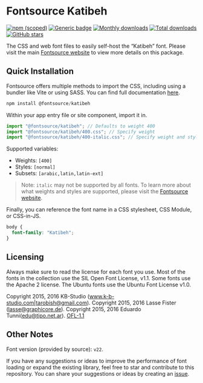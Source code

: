 # Fontsource Katibeh

[![npm (scoped)](https://img.shields.io/npm/v/@fontsource/katibeh?color=brightgreen)](https://www.npmjs.com/package/@fontsource/katibeh) [![Generic badge](https://img.shields.io/badge/fontsource-passing-brightgreen)](https://github.com/fontsource/fontsource) [![Monthly downloads](https://badgen.net/npm/dm/@fontsource/katibeh)](https://github.com/fontsource/fontsource) [![Total downloads](https://badgen.net/npm/dt/@fontsource/katibeh)](https://github.com/fontsource/fontsource) [![GitHub stars](https://img.shields.io/github/stars/fontsource/fontsource.svg?style=social&label=Star)](https://github.com/fontsource/fontsource/stargazers)

The CSS and web font files to easily self-host the “Katibeh” font. Please visit the main [Fontsource website](https://fontsource.org/fonts/katibeh) to view more details on this package.

## Quick Installation

Fontsource offers multiple methods to import the CSS, including using a bundler like Vite or using SASS. You can find full documentation [here](https://fontsource.org/docs/getting-started/introduction).

```javascript
npm install @fontsource/katibeh
```

Within your app entry file or site component, import it in.

```javascript
import "@fontsource/katibeh"; // Defaults to weight 400
import "@fontsource/katibeh/400.css"; // Specify weight
import "@fontsource/katibeh/400-italic.css"; // Specify weight and style
```

Supported variables:
- Weights: `[400]`
- Styles: `[normal]`
- Subsets: `[arabic,latin,latin-ext]`

> Note: `italic` may not be supported by all fonts. To learn more about what weights and styles are supported, please visit the [Fontsource website](https://fontsource.org/fonts/katibeh).

Finally, you can reference the font name in a CSS stylesheet, CSS Module, or CSS-in-JS.

```css
body {
  font-family: "Katibeh";
}
```

## Licensing
Always make sure to read the license for each font you use. Most of the fonts in the collection use the SIL Open Font License, v1.1. Some fonts use the Apache 2 license. The Ubuntu fonts use the Ubuntu Font License v1.0.

Copyright 2015, 2016 KB-Studio (www.k-b-studio.com|tarobish@gmail.com). Copyright 2015, 2016 Lasse Fister (lasse@graphicore.de). Copyright 2015, 2016 Eduardo Tunni(edu@tipo.net.ar).
[OFL-1.1](https://openfontlicense.org)

## Other Notes
Font version (provided by source): `v22`.

If you have any suggestions or ideas to improve the performance of font loading or expand the existing library, feel free to star and contribute to this repository. You can share your suggestions or ideas by creating an [issue](https://github.com/fontsource/fontsource/issues).